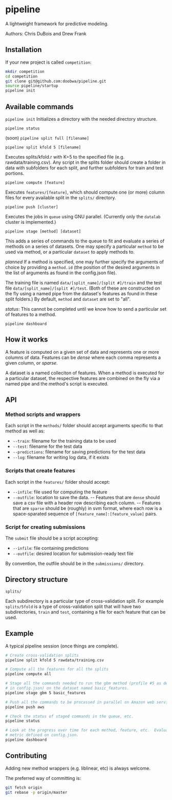 # pipeline

A lightweight framework for predictive modeling.

Authors: Chris DuBois and Drew Frank

## Installation

If your new project is called `competition`:

```bash
mkdir competition
cd competition
git clone git@github.com:doobwa/pipeline.git
source pipeline/startup
pipeline init
```

## Available commands
`pipeline init`
Initializes a directory with the needed directory structure.

`pipeline status`

(soon) `pipeline split full [filename]`

`pipeline split kfold 5 [filename]`

Executes splits/kfold.r with K=5 to the specified file (e.g. rawdata/training.csv).  Any script in the splits folder should create a folder in data with subfolders for each split, and further subfolders for train and test portions.

`pipeline compute [feature]`

Executes `features/[feature]`, which should compute one (or more) column files for every available split in the `splits/` directory.

`pipeline push [cluster]`

Executes the jobs in `queue` using GNU parallel.  (Currently only the `datalab` cluster is implemented.)

`pipeline stage [method] [dataset]`

This adds a series of commands to the queue to fit and evaluate a series of methods on a series of datasets.  One may specify a particular `method` to be used via method, or a particular `dataset` to apply methods to.  

*planned* If a method is specified, one may further specify the arguments of choice by providing a `method.id` (the position of the desired arguments in the list of arguments as found in the config.json file). 

The training file is named `data/[split_name]/[split #]/train` and the test file  `data/[split_name]/[split #]/test`. (Both of these are constructed on the fly using a named pipe from the dataset's features as found in these split folders.)
By default, `method` and `dataset` are set to "all".  

*status*: This cannot be completed until we know how to send a particular set of features to a method.

`pipeline dashboard`

## How it works

A feature is computed on a given set of data and represents one or more columns of data.  Features can be *dense* where each comma represents a given column, or *sparse*.

A dataset is a named colleciton of features.  When a method is executed for a particular dataset, the respective features are combined on the fly via a named pipe and the method's script is executed.

## API

### Method scripts and wrappers

Each script in the `methods/` folder should accept arguments specific to that method as well as:

- `--train`: filename for the training data to be used
- `--test`: filename for the test data
- `--predictions`: filename for saving predictions for the test data
- `--log`: filename for writing log data, if it exists

### Scripts that create features

Each script in the `features/` folder should accept:

- `--infile`: file used for computing the feature
- `--outfile`: location to save the data. 
  -- Features that are `dense` should save a csv file with a header row describing each column.
  -- Features that are `sparse` should be (roughly) in svm format, where each row is a space-sparated sequence of `[feature_name]:[feature_value]` pairs.

### Script for creating submissions

The `submit` file should be a script accepting:

- `--infile`: file containing predictions
- `--outfile`: desired location for submission-ready text file

By convention, the outfile should be in the `submissions/` directory.

## Directory structure

`splits/`

Each subdirectory is a particular type of cross-validation split.  For example `splits/5fold` is a type of cross-validation split that will have two subdirectories, `train` and `test`, containing a file for each feature that can be used.

## Example

A typical pipeline session (once things are complete).

```bash
# Create cross-validation splits
pipeline split kfold 5 rawdata/training.csv

# Compute all the features for all the splits
pipeline compute all

# Stage all the commands needed to run the gbm method (profile #5 as defined 
# in config.json) on the dataset named basic_features.
pipeline stage gbm 5 basic_features

# Push all the commands to be processed in parallel on Amazon web services
pipeline push aws

# Check the status of staged commands in the queue, etc.
pipeline status

# Look at the progress over time for each method, feature, etc.  Evaluation 
# metric defined on config.json.
pipeline dashboard

```

## Contributing

Adding new method wrappers (e.g. liblinear, etc) is always welcome.

The preferred way of committing is:

```bash
git fetch origin
git rebase -p origin/master
``` 

